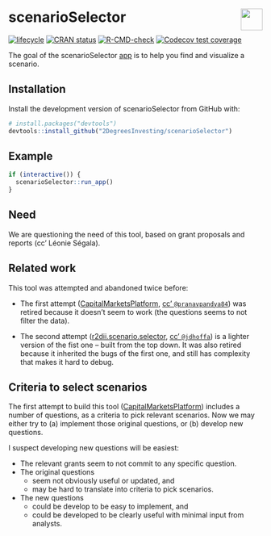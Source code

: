 
<!-- README.md is generated from README.Rmd. Please edit that file -->

# scenarioSelector <a href='https://github.com/2DegreesInvesting/r2dii.usethis'><img src='https://imgur.com/A5ASZPE.png' align='right' height='43' /></a>

<!-- badges: start -->

[![lifecycle](https://img.shields.io/badge/lifecycle-experimental-orange.svg)](https://www.tidyverse.org/lifecycle/#experimental)
[![CRAN
status](https://www.r-pkg.org/badges/version/scenarioSelector)](https://CRAN.R-project.org/package=scenarioSelector)
[![R-CMD-check](https://github.com/2DegreesInvesting/scenarioSelector/workflows/R-CMD-check/badge.svg)](https://github.com/2DegreesInvesting/scenarioSelector/actions)
[![Codecov test
coverage](https://codecov.io/gh/2DegreesInvesting/scenarioSelector/branch/master/graph/badge.svg)](https://codecov.io/gh/2DegreesInvesting/scenarioSelector?branch=master)
<!-- badges: end -->

The goal of the scenarioSelector
[app](https://twodii.shinyapps.io/scenarioSelector/) is to help you find
and visualize a scenario.

## Installation

Install the development version of scenarioSelector from GitHub with:

``` r
# install.packages("devtools")
devtools::install_github("2DegreesInvesting/scenarioSelector")
```

## Example

``` r
if (interactive()) {
  scenarioSelector::run_app()
}
```

## Need

We are questioning the need of this tool, based on grant proposals and
reports (cc’ Léonie Ségala).

## Related work

This tool was attempted and abandoned twice before:

-   The first attempt
    ([CapitalMarketsPlatform](https://github.com/2DegreesInvesting/CapitalMarketsPlatform),
    [cc’ `@pranavpandya84`](https://github.com/pranavpandya84)) was
    retired because it doesn’t seem to work (the questions seems to not
    filter the data).

-   The second attempt
    ([r2dii.scenario.selector](https://github.com/2DegreesInvesting/r2dii.scenario.selector),
    [cc’ `@jdhoffa`](https://github.com/jdhoffa)) is a lighter version
    of the fist one – built from the top down. It was also retired
    because it inherited the bugs of the first one, and still has
    complexity that makes it hard to debug.

## Criteria to select scenarios

The first attempt to build this tool
([CapitalMarketsPlatform](https://github.com/2DegreesInvesting/CapitalMarketsPlatform))
includes a number of questions, as a criteria to pick relevant
scenarios. Now we may either try to (a) implement those original
questions, or (b) develop new questions.

I suspect developing new questions will be easiest:

-   The relevant grants seem to not commit to any specific question.
-   The original questions
    -   seem not obviously useful or updated, and
    -   may be hard to translate into criteria to pick scenarios.
-   The new questions
    -   could be develop to be easy to implement, and
    -   could be developed to be clearly useful with minimal input from
        analysts.
